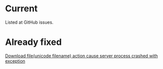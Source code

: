 # Current

Listed at GitHub issues.

# Already fixed

[Download file(unicode filename) action cause server process crashed with exception](https://github.com/wekan/wekan/issues/784)


